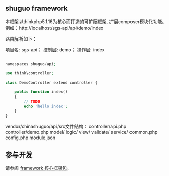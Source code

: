 ## shuguo framework
本框架以thinkphp5.1.16为核心而打造的可扩展框架, 扩展composer模块化功能。
例如：http://localhost/sgs-api/api/demo/index

路由解析如下：

项目名: sgs-api；
控制层: demo；
操作层: index

```php

namespaces shuguo/api;

use think\controller;

class DemoController extend controller {
    
    public function index()
    {
        // TODO
        echo 'hello index';
    }
}

```

vendor/chinashuguo/api/src文件结构：
controller/api.php
controller/demo.php
model/
logic/
view/
validate/
service/
common.php
config.php
module.json

## 参与开发

请参阅 [framework 核心框架包](https://gitee.com/chinashuguo/framework)。
